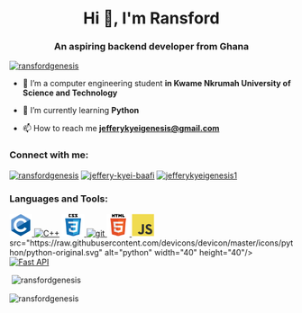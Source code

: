 <h1 align="center">Hi 👋, I'm Ransford</h1>
<h3 align="center">An aspiring backend developer from Ghana</h3>

<p align="left"> <a href="https://twitter.com/ransfordgenesis" target="blank"><img src="https://img.shields.io/twitter/follow/ransfordgenesis?logo=twitter&style=for-the-badge" alt="ransfordgenesis" /></a> </p>

- 🔭 I’m a computer engineering student **in Kwame Nkrumah University of Science and Technology**

- 🌱 I’m currently learning **Python**

- 📫 How to reach me **jefferykyeigenesis@gmail.com**

<h3 align="left">Connect with me:</h3>
<p align="left">
<a href="https://twitter.com/ransfordgenesis" target="blank"><img align="center" src="https://raw.githubusercontent.com/rahuldkjain/github-profile-readme-generator/master/src/images/icons/Social/twitter.svg" alt="ransfordgenesis" height="30" width="40" /></a>
<a href="https://linkedin.com/in/jeffery-kyei-baafi" target="blank"><img align="center" src="https://raw.githubusercontent.com/rahuldkjain/github-profile-readme-generator/master/src/images/icons/Social/linked-in-alt.svg" alt="jeffery-kyei-baafi" height="30" width="40" /></a>
<a href="https://www.hackerrank.com/jefferykyeigenesis1" target="blank"><img align="center" src="https://raw.githubusercontent.com/rahuldkjain/github-profile-readme-generator/master/src/images/icons/Social/hackerrank.svg" alt="jefferykyeigenesis1" height="30" width="40" /></a>
</p>

<h3 align="left">Languages and Tools:</h3>
<p align="left"> 
<a href="https://www.cprogramming.com/" target="_blank" rel="noreferrer"> <img src="https://raw.githubusercontent.com/devicons/devicon/master/icons/c/c-original.svg" alt="c" width="40" height="40"/> </a> 
<a href="https://docs.microsoft.com/en-us/cpp/?view=msvc-170" target="_blank" rel="noreferrer"><img src="https://raw.githubusercontent.com/danielcranney/readme-generator/main/public/icons/skills/cplusplus-colored.svg" width="36" height="36" alt="C++" /></a>
<a href="https://www.w3schools.com/css/" target="_blank" rel="noreferrer"> <img src="https://raw.githubusercontent.com/devicons/devicon/master/icons/css3/css3-original-wordmark.svg" alt="css3" width="40" height="40"/> </a> 
<a href="https://git-scm.com/" target="_blank" rel="noreferrer"> <img src="https://www.vectorlogo.zone/logos/git-scm/git-scm-icon.svg" alt="git" width="40" height="40"/> </a> 
<a href="https://www.w3.org/html/" target="_blank" rel="noreferrer"> <img src="https://raw.githubusercontent.com/devicons/devicon/master/icons/html5/html5-original-wordmark.svg" alt="html5" width="40" height="40"/> </a> 
<a href="https://developer.mozilla.org/en-US/docs/Web/JavaScript" target="_blank" rel="noreferrer"> <img src="https://raw.githubusercontent.com/devicons/devicon/master/icons/javascript/javascript-original.svg" alt="javascript" width="40" height="40"/> </a>  src="https://raw.githubusercontent.com/devicons/devicon/master/icons/python/python-original.svg" alt="python" width="40" height="40"/> </a> 
<a href="https://fastapi.tiangolo.com/" target="_blank" rel="noreferrer"><img src="https://raw.githubusercontent.com/danielcranney/readme-generator/main/public/icons/skills/fastapi-colored.svg" width="36" height="36" alt="Fast API" /></a>
</p>

<p>&nbsp;<img align="center" src="https://github-readme-stats.vercel.app/api?username=ransfordgenesis&show_icons=true&locale=en" alt="ransfordgenesis" /></p>

<p><img align="center" src="https://github-readme-streak-stats.herokuapp.com/?user=ransfordgenesis&" alt="ransfordgenesis" /></p>

